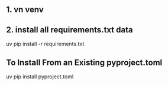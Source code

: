 ## 1. vn venv

## 2. install all requirements.txt data
uv pip install -r requirements.txt 

## To Install From an Existing pyproject.toml
uv pip install pyproject.toml
